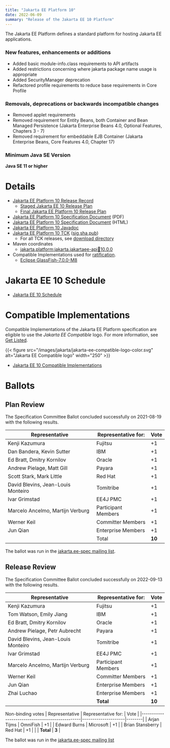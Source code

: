 ```yaml
---
title: "Jakarta EE Platform 10"
date: 2022-06-09
summary: "Release of the Jakarta EE 10 Platform"
---
```

The Jakarta EE Platform defines a standard platform for hosting Jakarta EE applications.

### New features, enhancements or additions
<!-- List here -->
* Added basic module-info.class requirements to API artifacts
* Added restrictions concerning where jakarta package name usage is appropriate
* Added SecurityManager deprecation
* Refactored profile requirements to reduce base requirements in Core Profile

### Removals, deprecations or backwards incompatible changes
<!-- List here -->
* Removed applet requirements
* Removed requirement for Entity Beans, both Container and Bean Managed Persistence (Jakarta
Enterprise Beans 4.0, Optional Features, Chapters 3 - 7)
* Removed requirement for embeddable EJB Container (Jakarta Enterprise Beans, Core Features 4.0,
Chapter 17)

### Minimum Java SE Version
<!-- Specify the minimum required Java SE version for this specification -->
**Java SE 11 or higher**

# Details

* [Jakarta EE Platform 10 Release Record](https://projects.eclipse.org/projects/ee4j.jakartaee-platform/releases/10)
  * [Staged Jakarta EE 10 Release Plan](https://docs.google.com/document/d/1U24VmTzAfXcn3WBnVcolb8vhZO-Pnk_bit0CKh_d2jM/edit#)
  * [Final Jakarta EE Platform 10 Release Plan](https://jakartaee.github.io/platform/jakartaee10/JakartaEE10ReleasePlan)
* [Jakarta EE Platform 10 Specification Document](./jakarta-platform-spec-10.0.pdf) (PDF)
* [Jakarta EE Platform 10 Specification Document](./jakarta-platform-spec-10.0.html) (HTML)
* [Jakarta EE Platform 10 Javadoc](./apidocs)
* [Jakarta EE Platform 10 TCK](https://download.eclipse.org/jakartaee/platform/10/jakarta-jakartaeetck-10.0.0.zip) ([sig](https://download.eclipse.org/jakartaee/platform/10/jakarta-jakartaeetck-10.0.0.zip.sig),[sha](https://download.eclipse.org/jakartaee/platform/10/jakarta-jakartaeetck-10.0.0.zip.sha256),[pub](https://jakarta.ee/specifications/jakartaee-spec-committee.pub))
  * For all TCK releases, see [download directory](https://download.eclipse.org/jakartaee/platform/10/)
* Maven coordinates
  * [jakarta.platform:jakarta.jakartaee-api:jar:10.0.0](https://central.sonatype.com/artifact/jakarta.platform/jakarta.jakartaee-api/10.0.0/jar)
* Compatible Implementations used for [ratification](https://www.eclipse.org/projects/efsp/?version=1.2#efsp-ratification).
  * [Eclipse GlassFish-7.0.0-M8](https://download.eclipse.org/ee4j/glassfish/glassfish-7.0.0-M8.zip)

# Jakarta EE 10 Schedule
* [Jakarta EE 10 Schedule](https://jakartaee.github.io/platform/jakartaee10/JakartaEE10#jakarta-ee-10-schedule)

# Compatible Implementations

Compatible Implementations of the Jakarta EE Platform specification are eligible to use the _Jakarta EE Compatible_ logo. For more information, see [Get Listed](/compatibility/get-listed/).

{{< figure src="/images/jakarta/jakarta-ee-compatible-logo-color.svg" alt="Jakarta EE Compatible logo" width="250" >}}

* [Jakarta EE 10 Compatible Implementations](https://jakarta.ee/compatibility/certification/10/)

# Ballots

## Plan Review

The Specification Committee Ballot concluded successfully on 2021-08-19 with the following results.

| Representative                                 | Representative for: |  Vote  |
|------------------------------------------------|---------------------|--------|
| Kenji Kazumura                                 | Fujitsu             |   +1   |
| Dan Bandera, Kevin Sutter                      | IBM                 |   +1   |
| Ed Bratt, Dmitry Kornilov                      | Oracle              |   +1   |
| Andrew Pielage, Matt Gill                      | Payara              |   +1   |
| Scott Stark, Mark Little                       | Red Hat             |   +1   |
| David Blevins, Jean-Louis Monteiro             | Tomitribe           |   +1   |
| Ivar Grimstad                                  | EE4J PMC            |   +1   |
| Marcelo Ancelmo, Martijn Verburg               | Participant Members |   +1   |
| Werner Keil                                    | Committer Members   |   +1   |
| Jun Qian                                       | Enterprise Members  |   +1   |
|                                                | Total               | **10** |

The ballot was run in the [jakarta.ee-spec mailing list](https://www.eclipse.org/lists/jakarta.ee-spec/msg01927.html).


## Release Review

The Specification Committee Ballot concluded successfully on 2022-09-13 with the following results.

| Representative                                 | Representative for: |  Vote  |
|------------------------------------------------|---------------------|--------|
| Kenji Kazumura                                 | Fujitsu             |   +1   |
| Tom Watson, Emily Jiang                        | IBM                 |   +1   |
| Ed Bratt, Dmitry Kornilov                      | Oracle              |   +1   |
| Andrew Pielage, Petr Aubrecht                  | Payara              |   +1   |
| David Blevins, Jean-Louis Monteiro             | Tomitribe           |   +1   |
| Ivar Grimstad                                  | EE4J PMC            |   +1   |
| Marcelo Ancelmo, Martijn Verburg               | Participant Members |   +1   |
| Werner Keil                                    | Committer Members   |   +1   |
| Jun Qian                                       | Enterprise Members  |   +1   |
| Zhai Luchao                                    | Enterprise Members  |   +1   |
|                                                | **Total**           | **10** |

Non-binding votes
| Representative                                 | Representative for: |  Vote  |
|------------------------------------------------|---------------------|--------|
| Arjan Tijms                                    | OmniFish            |   +1   |
| Edward Burns                                   | Microsoft           |   +1   |
| Brian Stansberry                               | Red Hat             |   +1   |
|                                                | **Total**           | **3**  |

The ballot was run in the [jakarta.ee-spec mailing list](https://www.eclipse.org/lists/jakarta.ee-spec/msg02714.html)
